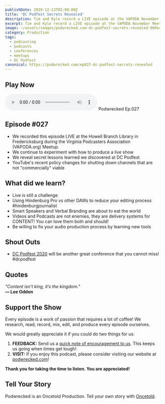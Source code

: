 ```yaml
---
publishDate: 2019-12-13T02:08:00Z
title: 'DC Podfest Secrets Revealed'
description: Tim and Kyle record a LIVE episode at the VAPODA November Meetup to talk to attendees about the podcasting secrets that were revealed this year.
excerpt: Tim and Kyle record a LIVE episode at the VAPODA November Meetup to talk to attendees about the podcasting secrets that were revealed this year.
image: ~/assets/images/podwrecked.com-dc-podfest-secrets-revealed-960x400.jpg
category: Production
tags:
  - podcasting
  - podcasts
  - conferences
  - meetups
  - DC Podfest
canonical: https://podwrecked.com/ep027-dc-podfest-secrets-revealed
---
```


## Play Now

<audio id="player" controls type="audio/mpeg" src="https://storage.googleapis.com/storage.oncetold.net/80000029/20800081/pw027-dcpodfest-secrets-revealed.mp3">Your browser does not support the audio element.</audio>
Podwrecked Ep.027

## Episode #027

- We recorded this episode LIVE at the Howell Branch Library in Fredericksburg during the Virginia Podcasters Association (VAPODA.org) Meetup.
- We continue to experiment with how to produce a live show
- We reveal secret lessons learned we discovered at DC Podfest
- YouTube's recent policy changes for shutting down channels that are not "commercially" viable

## What did we learn?

- Live is still a challenge
- Using Hindenburg Pro vs other DAWs to reduce your editing process #hindenburgjournalist
- Smart Speakers and Verbal Branding are about to eat the world
- Videos and Podcasts are not enemies, they are delivery systems for CONTENT! You can love them both and should!
- Be willing to fix your audio production process by learning new tools

## Shout Outs

- <a href="http://dcpodfest.com/" target="_blank">DC Podfest 2020</a> will be another great conference that you cannot miss! #dcpodfest

## Quotes

_"Content isn’t king, it’s the kingdom."_<br />
**― Lee Odden**

## Support the Show

Every episode is a work of passion that requires a lot of coffee! We research, read, record, mix, edit, and produce every episode ourselves.

We would greatly appreciate it if you could do two things for us:

1. **FEEDBACK:** Send us a <a href="mailto:podwrecked@gmail.com" target="_blank">quick note of encouragement to us</a>. This keeps us going when times get tough!
1. **VISIT:** If you enjoy this podcast, please consider visiting our website at <a href="https://podwrecked.com" target="_blank">podwrecked.com</a>!

**Thank you for taking the time to listen. You are appreciated!**

## Tell Your Story

Podwrecked is an Oncetold Production. Tell your own story with <a href="https://oncetold.us" target="_blank">Oncetold</a>.
